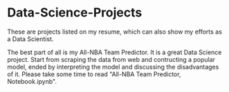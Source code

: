 # Data-Science-Projects
These are projects listed on my resume, which can also show my efforts as a Data Scientist.

The best part of all is my All-NBA Team Predictor. It is a great Data Science project. Start from scraping the data from web and contructing a popular model, ended by interpreting the model and discussing the disadvantages of it. Please take some time to read "All-NBA Team Predictor, Notebook.ipynb".
